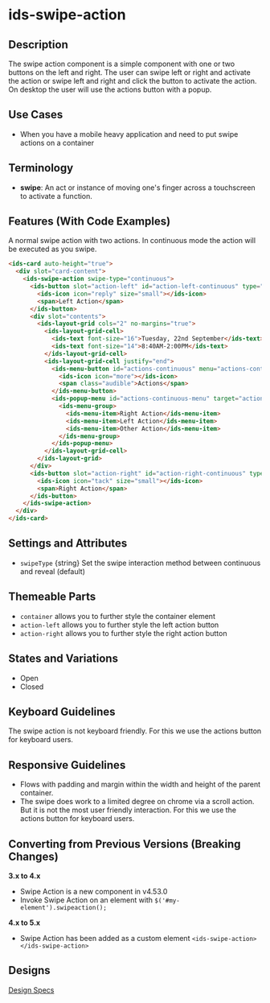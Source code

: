 # ids-swipe-action

## Description

The swipe action component is a simple component with one or two buttons on the left and right. The user can swipe left or right and activate the action or swipe left and right and click the button to activate the action. On desktop the user will use the actions button with a popup.

## Use Cases

- When you have a mobile heavy application and need to put swipe actions on a container

## Terminology

- **swipe**: An act or instance of moving one's finger across a touchscreen to activate a function.

## Features (With Code Examples)

A normal swipe action with two actions. In continuous mode the action will be executed as you swipe.

```html
<ids-card auto-height="true">
  <div slot="card-content">
    <ids-swipe-action swipe-type="continuous">
      <ids-button slot="action-left" id="action-left-continuous" type="swipe-action-left">
        <ids-icon icon="reply" size="small"></ids-icon>
        <span>Left Action</span>
      </ids-button>
      <div slot="contents">
        <ids-layout-grid cols="2" no-margins="true">
          <ids-layout-grid-cell>
            <ids-text font-size="16">Tuesday, 22nd September</ids-text>
            <ids-text font-size="14">8:40AM-2:00PM</ids-text>
          </ids-layout-grid-cell>
          <ids-layout-grid-cell justify="end">
            <ids-menu-button id="actions-continuous" menu="actions-continuous-menu">
              <ids-icon icon="more"></ids-icon>
              <span class="audible">Actions</span>
            </ids-menu-button>
            <ids-popup-menu id="actions-continuous-menu" target="actions-continuous" trigger-type="click">
              <ids-menu-group>
                <ids-menu-item>Right Action</ids-menu-item>
                <ids-menu-item>Left Action</ids-menu-item>
                <ids-menu-item>Other Action</ids-menu-item>
              </ids-menu-group>
            </ids-popup-menu>
          </ids-layout-grid-cell>
        </ids-layout-grid>
      </div>
      <ids-button slot="action-right" id="action-right-continuous" type="swipe-action-right">
        <ids-icon icon="tack" size="small"></ids-icon>
        <span>Right Action</span>
      </ids-button>
    </ids-swipe-action>
  </div>
</ids-card>
```

## Settings and Attributes

- `swipeType` {string} Set the swipe interaction method between continuous and reveal (default)

## Themeable Parts

- `container` allows you to further style the container element
- `action-left` allows you to further style the left action button
- `action-right` allows you to further style the right action button

## States and Variations

- Open
- Closed

## Keyboard Guidelines

The swipe action is not keyboard friendly. For this we use the actions button for keyboard users.

## Responsive Guidelines

- Flows with padding and margin within the width and height of the parent container.
- The swipe does work to a limited degree on chrome via a scroll action. But it is not the most user friendly interaction. For this we use the actions button for keyboard users.

## Converting from Previous Versions (Breaking Changes)

**3.x to 4.x**

- Swipe Action is a new component in v4.53.0
- Invoke Swipe Action on an element with `$('#my-element').swipeaction();`

**4.x to 5.x**

- Swipe Action has been added as a custom element `<ids-swipe-action></ids-swipe-action>`

## Designs

[Design Specs](https://www.figma.com/file/yaJ8mJrqRRej8oTsd6iT8P/IDS-(SoHo)-Component-Library-v4.5?node-id=760%3A771)
